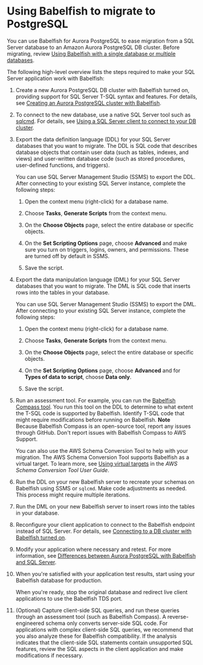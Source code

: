 # Using Babelfish to migrate to PostgreSQL<a name="babelfish-migration"></a>

You can use Babelfish for Aurora PostgreSQL to ease migration from a SQL Server database to an Amazon Aurora PostgreSQL DB cluster\. Before migrating, review [Using Babelfish with a single database or multiple databases](babelfish.md#babelfish-single_vs_multi_db)\. 

The following high\-level overview lists the steps required to make your SQL Server application work with Babelfish: 

1. Create a new Aurora PostgreSQL DB cluster with Babelfish turned on, providing support for SQL Server T\-SQL syntax and features\. For details, see [Creating an Aurora PostgreSQL cluster with Babelfish](babelfish-create.md)\.

1. To connect to the new database, use a native SQL Server tool such as [sqlcmd](https://docs.microsoft.com/en-us/sql/tools/sqlcmd-utility?view=sql-server-ver15)\. For details, see [Using a SQL Server client to connect to your DB cluster](babelfish-connect-sqlserver.md)\.

1. Export the data definition language \(DDL\) for your SQL Server databases that you want to migrate\. The DDL is SQL code that describes database objects that contain user data \(such as tables, indexes, and views\) and user\-written database code \(such as stored procedures, user\-defined functions, and triggers\)\.

   You can use SQL Server Management Studio \(SSMS\) to export the DDL\. After connecting to your existing SQL Server instance, complete the following steps:

   1. Open the context menu \(right\-click\) for a database name\.

   1. Choose **Tasks**, **Generate Scripts** from the context menu\.

   1. On the **Choose Objects** page, select the entire database or specific objects\.

   1. On the **Set Scripting Options** page, choose **Advanced** and make sure you turn on triggers, logins, owners, and permissions\. These are turned off by default in SSMS\.

   1. Save the script\.

1. Export the data manipulation language \(DML\) for your SQL Server databases that you want to migrate\. The DML is SQL code that inserts rows into the tables in your database\.

   You can use SQL Server Management Studio \(SSMS\) to export the DML\. After connecting to your existing SQL Server instance, complete the following steps:

   1. Open the context menu \(right\-click\) for a database name\.

   1. Choose **Tasks**, **Generate Scripts** from the context menu\.

   1. On the **Choose Objects** page, select the entire database or specific objects\.

   1. On the **Set Scripting Options** page, choose **Advanced** and for **Types of data to script**, choose **Data only**\.

   1. Save the script\.

1. Run an assessment tool\. For example, you can run the [ Babelfish Compass tool](https://github.com/babelfish-for-postgresql/babelfish_compass/releases/latest)\. You run this tool on the DDL to determine to what extent the T\-SQL code is supported by Babelfish\. Identify T\-SQL code that might require modifications before running on Babelfish\.
**Note**  
Because Babelfish Compass is an open\-source tool, report any issues through GitHub\. Don't report issues with Babelfish Compass to AWS Support\.

   You can also use the AWS Schema Conversion Tool to help with your migration\. The AWS Schema Conversion Tool supports Babelfish as a virtual target\. To learn more, see [Using virtual targets](https://docs.aws.amazon.com/SchemaConversionTool/latest/userguide/CHAP_Mapping.VirtualTargets.html) in the *AWS Schema Conversion Tool User Guide*\.

1. Run the DDL on your new Babelfish server to recreate your schemas on Babelfish using SSMS or `sqlcmd`\. Make code adjustments as needed\. This process might require multiple iterations\.

1. Run the DML on your new Babelfish server to insert rows into the tables in your database\.

1. Reconfigure your client application to connect to the Babelfish endpoint instead of SQL Server\. For details, see [Connecting to a DB cluster with Babelfish turned on](babelfish-connect.md)\.

1. Modify your application where necessary and retest\. For more information, see [Differences between Aurora PostgreSQL with Babelfish and SQL Server](babelfish-compatibility.md)\.

1. When you're satisfied with your application test results, start using your Babelfish database for production\. 

   When you're ready, stop the original database and redirect live client applications to use the Babelfish TDS port\.

1. \(Optional\) Capture client\-side SQL queries, and run these queries through an assessment tool \(such as Babelfish Compass\)\. A reverse\-engineered schema only converts server\-side SQL code\. For applications with complex client\-side SQL queries, we recommend that you also analyze these for Babelfish compatibility\. If the analysis indicates that the client\-side SQL statements contain unsupported SQL features, review the SQL aspects in the client application and make modifications if necessary\.